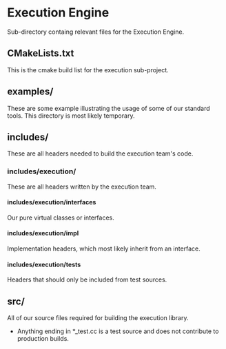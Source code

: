 # Execution Engine

Sub-directory containg relevant files for the Execution Engine.

## CMakeLists.txt

This is the cmake build list for the execution sub-project.

## examples/

These are some example illustrating the usage of some of our standard tools.
This directory is most likely temporary.

## includes/

These are all headers needed to build the execution team's code.

### includes/execution/

These are all headers written by the execution team.

#### includes/execution/interfaces

Our pure virtual classes or interfaces.

#### includes/execution/impl

Implementation headers, which most likely inherit from an interface.

#### includes/execution/tests

Headers that should only be included from test sources.

## src/

All of our source files required for building the execution library.

- Anything ending in \*\_test.cc is a test source and does not contribute
  to production builds.
